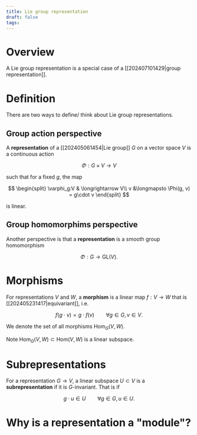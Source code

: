 ```yaml
---
title: Lie group representation
draft: false
tags:
---
```

# Overview
A Lie group representation is a special case of a [[202407101429|group representation]]. 

# Definition
There are two ways to define/ think about Lie group representations. 
## Group action perspective
A **representation** of a [[202405061454|Lie group]] $G$ on a vector space $V$ is a continuous action 

$$\Phi:G \times V \longrightarrow V$$

such that for a fixed $g$, the map 

$$
\begin{split}
\varphi_g:V & \longrightarrow V\\
v &\longmapsto \Phi(g, v) = g\cdot v
\end{split}
$$

is linear.
## Group homomorphims perspective
Another perspective is that a **representation** is a smooth group homomorphism 

$$\Phi:G \longrightarrow \text{GL}(V).$$

# Morphisms
For representations $V$ and $W$, a **morphism** is a linear map $f:V\to W$ that is [[202405231417|equivariant]], i.e.

$$f(g \cdot v) = g\cdot f(v) \qquad \forall g \in G, v \in V.$$

We denote the set of all morphisms $\text{Hom}_G(V, W)$. 

Note $\text{Hom}_G(V, W) \subset \text{Hom}(V, W)$ is a linear subspace. 

# Subrepresentations 
For a representation $G \to V$, a linear subspace $U \subset V$ is a **subrepresentation** if it is $G$-invariant. 
That is if

$$g\cdot u \in U \qquad \forall g \in G,u \in U.$$

# Why is a representation a "module"?
